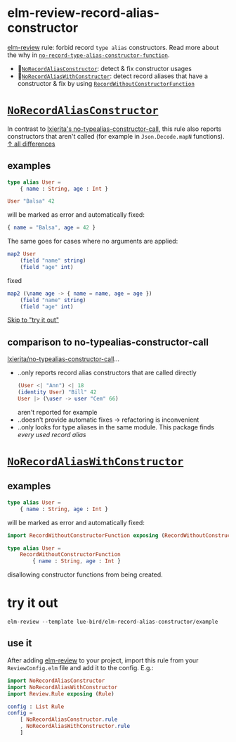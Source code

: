 # elm-review-record-alias-constructor

[elm-review](https://package.elm-lang.org/packages/jfmengels/elm-review/latest/) rule: forbid record `type alias` constructors.
Read more about the why in [`no-record-type-alias-constructor-function`](https://dark.elm.dmy.fr/packages/lue-bird/elm-no-record-type-alias-constructor-function/latest/).


  - 🔧[`NoRecordAliasConstructor`](#NoRecordAliasConstructor): detect & fix constructor usages
  - 🔧[`NoRecordAliasWithConstructor`](#NoRecordAliasWithConstructor): detect record aliases that have a constructor & fix by using [`RecordWithoutConstructorFunction`](https://dark.elm.dmy.fr/packages/lue-bird/elm-no-record-type-alias-constructor-function/latest/)

# [`NoRecordAliasConstructor`](NoRecordAliasConstructor)

In contrast to [lxierita's no-typealias-constructor-call](lxierita/no-typealias-constructor-call), this rule also reports constructors that aren't called (for example in `Json.Decode.mapN` functions). [↑ all differences](#comparison-to-no-typealias-constructor-call)

## examples

```elm
type alias User =
    { name : String, age : Int }
```

```elm
User "Balsa" 42
```
will be marked as error and automatically fixed:
```elm
{ name = "Balsa", age = 42 }
```

The same goes for cases where no arguments are applied:
```elm
map2 User
    (field "name" string)
    (field "age" int)
```
fixed
```elm
map2 (\name age -> { name = name, age = age })
    (field "name" string)
    (field "age" int)
```

[Skip to "try it out"](#try-it-out)

## comparison to no-typealias-constructor-call

[lxierita/no-typealias-constructor-call](lxierita/no-typealias-constructor-call)...
  - ..only reports record alias constructors that are called directly
    ```elm
    (User <| "Ann") <| 18
    (identity User) "Bill" 42
    User |> (\user -> user "Cem" 66)
    ```
    aren't reported for example
  - ..doesn't provide automatic fixes → refactoring is inconvenient
  - ..only looks for type aliases in the same module. This package finds _every used record alias_

# [`NoRecordAliasWithConstructor`](NoRecordAliasWithConstructor)

## examples

```elm
type alias User =
    { name : String, age : Int }
```
will be marked as error and automatically fixed:
```elm
import RecordWithoutConstructorFunction exposing (RecordWithoutConstructorFunction)

type alias User =
    RecordWithoutConstructorFunction
        { name : String, age : Int }
```

disallowing constructor functions from being created.

# try it out

```noformattingples
elm-review --template lue-bird/elm-record-alias-constructor/example
```

## use it

After adding [elm-review](https://package.elm-lang.org/packages/jfmengels/elm-review/latest/) to your project, import this rule from
your `ReviewConfig.elm` file and add it to the config. E.g.:

```elm
import NoRecordAliasConstructor
import NoRecordAliasWithConstructor
import Review.Rule exposing (Rule)

config : List Rule
config =
    [ NoRecordAliasConstructor.rule
    , NoRecordAliasWithConstructor.rule
    ]

```

[lxierita/no-typealias-constructor-call]: https://package.elm-lang.org/packages/lxierita/no-typealias-constructor-call/latest/
